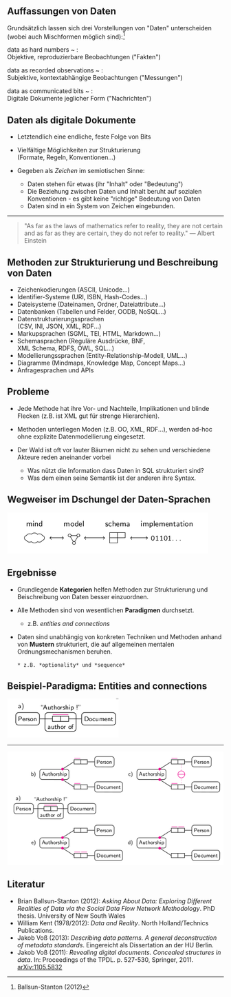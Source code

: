 ## Auffassungen von Daten

Grundsätzlich lassen sich drei Vorstellungen von "Daten" unterscheiden (wobei
auch Mischformen möglich sind):[^1]

data as hard numbers
  ~ :\
    Objektive, reproduzierbare Beobachtungen ("Fakten")

data as recorded observations
  ~ :\
  	Subjektive, kontextabhängige Beobachtungen ("Messungen")

data as communicated bits
  ~ :\
  	Digitale Dokumente jeglicher Form ("Nachrichten")

[^1]: Ballsun-Stanton (2012)

## Daten als digitale Dokumente

* Letztendlich eine endliche, feste Folge von Bits 
* Vielfältige Möglichkeiten zur Strukturierung\
  (Formate, Regeln, Konventionen...)
* Gegeben als *Zeichen* im semiotischen Sinne:

    * Daten stehen für etwas (ihr "Inhalt" oder "Bedeutung")
    * Die Beziehung zwischen Daten und Inhalt beruht auf sozialen
      Konventionen - es gibt keine "richtige" Bedeutung von Daten
    * Daten sind in ein System von Zeichen eingebunden.

----

> "As far as the laws of mathematics refer to reality, they are not certain
> and as far as they are certain, they do not refer to reality."
— Albert Einstein

## Methoden zur Strukturierung und Beschreibung von Daten

* Zeichenkodierungen (ASCII, Unicode...)
* Identifier-Systeme (URI, ISBN, Hash-Codes...)
* Dateisysteme (Dateinamen, Ordner, Dateiattribute...)
* Datenbanken (Tabellen und Felder, OODB, NoSQL...)
* Datenstrukturierungssprachen\
  (CSV, INI, JSON, XML, RDF...)
* Markupsprachen (SGML, TEI, HTML, Markdown...)
* Schemasprachen (Reguläre Ausdrücke, BNF,\
  XML Schema, RDFS, OWL, SQL...)
* Modellierungssprachen (Entity-Relationship-Modell, UML...)
* Diagramme (Mindmaps, Knowledge Map, Concept Maps...)
* Anfragesprachen und APIs

## Probleme

* Jede Methode hat ihre Vor- und Nachteile, Implikationen und 
  blinde Flecken (z.B. ist XML gut für strenge Hierarchien).
* Methoden unterliegen Moden (z.B. OO, XML, RDF...), werden 
  ad-hoc ohne explizite Datenmodellierung eingesetzt.
* Der Wald ist oft vor lauter Bäumen nicht zu sehen und
  verschiedene Akteure reden aneinander vorbei 

    * Was nützt die Information dass Daten in SQL strukturiert sind?
	* Was dem einen seine Semantik ist der anderen ihre Syntax.

## Wegweiser im Dschungel der Daten-Sprachen

![Datenmodellierung](img/simpledatamodeling.png)

## Ergebnisse

* Grundlegende **Kategorien** helfen Methoden zur Strukturierung und
  Beischreibung von Daten besser einzuordnen.

* Alle Methoden sind von wesentlichen **Paradigmen** durchsetzt.

     * z.B. *entities and connections*

* Daten sind unabhängig von  konkreten Techniken und Methoden
  anhand von **Mustern** strukturiert, die auf allgemeinen mentalen
  Ordnungsmechanismen beruhen.

      * z.B. *optionality* und *sequence*

## Beispiel-Paradigma: Entities and connections

![](img/authorship.png)

----

![](img/authorship-transformed.png)

## Literatur

* Brian Ballsun-Stanton (2012): *Asking About Data: Exploring Different
  Realities of Data via the Social Data Flow Network Methodology*. PhD 
  thesis. University of New South Wales
* William Kent (1978/2012): *Data and Reality*. North Holland/Technics
  Publications.
* Jakob Voß (2013): *Describing data patterns. A general deconstruction 
  of metadata standards*. Eingereicht als Dissertation an der HU Berlin.
* Jakob Voß (2011): *Revealing digital documents. Concealed structures 
  in data*. In: Proceedings of the TPDL. p. 527-530, Springer, 2011. 
  [arXiv:1105.5832](http://arxiv.org/abs/1105.5832)

